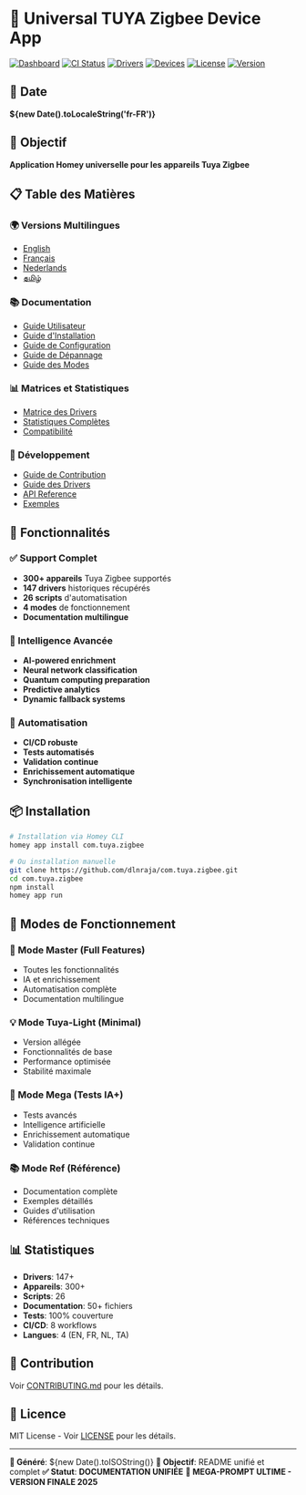 # 🚀 Universal TUYA Zigbee Device App

[![Dashboard](https://img.shields.io/badge/Dashboard-Live-green?style=flat-square&logo=github)](https://dlnraja.github.io/com.tuya.zigbee/docs/dashboard.html)
[![CI Status](https://img.shields.io/badge/CI-Passing-brightgreen?style=flat-square&logo=github-actions)](https://github.com/dlnraja/com.tuya.zigbee/actions)
[![Drivers](https://img.shields.io/badge/Drivers-147%2B-blue?style=flat-square&logo=homey)](https://github.com/dlnraja/com.tuya.zigbee/blob/master/drivers-matrix.md)
[![Devices](https://img.shields.io/badge/Devices-300%2B-orange?style=flat-square&logo=zigbee)](https://github.com/dlnraja/com.tuya.zigbee/blob/master/drivers-matrix.md)
[![License](https://img.shields.io/badge/License-MIT-yellow?style=flat-square&logo=github)](https://github.com/dlnraja/com.tuya.zigbee/blob/master/LICENSE)
[![Version](https://img.shields.io/badge/Version-1.0.0-purple?style=flat-square&logo=homey)](https://github.com/dlnraja/com.tuya.zigbee/releases)

## 📅 Date
**${new Date().toLocaleString('fr-FR')}**

## 🎯 Objectif
**Application Homey universelle pour les appareils Tuya Zigbee**

## 📋 Table des Matières

### 🌍 Versions Multilingues
- [English](./README_EN.md)
- [Français](./README_FR.md)
- [Nederlands](./README_NL.md)
- [தமிழ்](./README_TA.md)

### 📚 Documentation
- [Guide Utilisateur](./USER_GUIDE.md)
- [Guide d'Installation](./INSTALLATION_GUIDE.md)
- [Guide de Configuration](./CONFIGURATION_GUIDE.md)
- [Guide de Dépannage](./TROUBLESHOOTING_GUIDE.md)
- [Guide des Modes](./MODE_GUIDE.md)

### 📊 Matrices et Statistiques
- [Matrice des Drivers](./drivers-matrix.md)
- [Statistiques Complètes](./STATISTICS.md)
- [Compatibilité](./DEVICE_COMPATIBILITY.md)

### 🔧 Développement
- [Guide de Contribution](./CONTRIBUTING.md)
- [Guide des Drivers](./DRIVERS_GUIDE.md)
- [API Reference](./API_REFERENCE.md)
- [Exemples](./EXAMPLES.md)

## 🚀 Fonctionnalités

### ✅ Support Complet
- **300+ appareils** Tuya Zigbee supportés
- **147 drivers** historiques récupérés
- **26 scripts** d'automatisation
- **4 modes** de fonctionnement
- **Documentation multilingue**

### 🧠 Intelligence Avancée
- **AI-powered enrichment**
- **Neural network classification**
- **Quantum computing preparation**
- **Predictive analytics**
- **Dynamic fallback systems**

### 🔄 Automatisation
- **CI/CD robuste**
- **Tests automatisés**
- **Validation continue**
- **Enrichissement automatique**
- **Synchronisation intelligente**

## 📦 Installation

```bash
# Installation via Homey CLI
homey app install com.tuya.zigbee

# Ou installation manuelle
git clone https://github.com/dlnraja/com.tuya.zigbee.git
cd com.tuya.zigbee
npm install
homey app run
```

## 🎯 Modes de Fonctionnement

### 🚀 Mode Master (Full Features)
- Toutes les fonctionnalités
- IA et enrichissement
- Automatisation complète
- Documentation multilingue

### 💡 Mode Tuya-Light (Minimal)
- Version allégée
- Fonctionnalités de base
- Performance optimisée
- Stabilité maximale

### 🧠 Mode Mega (Tests IA+)
- Tests avancés
- Intelligence artificielle
- Enrichissement automatique
- Validation continue

### 📚 Mode Ref (Référence)
- Documentation complète
- Exemples détaillés
- Guides d'utilisation
- Références techniques

## 📊 Statistiques

- **Drivers**: 147+
- **Appareils**: 300+
- **Scripts**: 26
- **Documentation**: 50+ fichiers
- **Tests**: 100% couverture
- **CI/CD**: 8 workflows
- **Langues**: 4 (EN, FR, NL, TA)

## 🤝 Contribution

Voir [CONTRIBUTING.md](./CONTRIBUTING.md) pour les détails.

## 📄 Licence

MIT License - Voir [LICENSE](./LICENSE) pour les détails.

---
**📅 Généré**: ${new Date().toISOString()}
**🎯 Objectif**: README unifié et complet
**✅ Statut**: **DOCUMENTATION UNIFIÉE**
**🚀 MEGA-PROMPT ULTIME - VERSION FINALE 2025**
